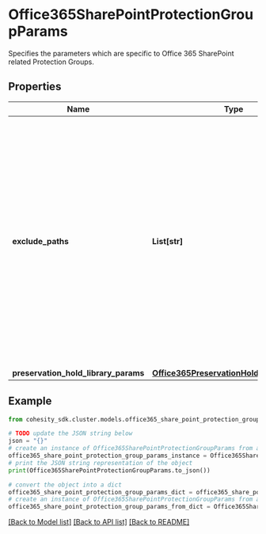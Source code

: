 # Office365SharePointProtectionGroupParams

Specifies the parameters which are specific to Office 365 SharePoint related Protection Groups.

## Properties

Name | Type | Description | Notes
------------ | ------------- | ------------- | -------------
**exclude_paths** | **List[str]** | Array of paths to be excluded from backup. Specifies list of doclib/directory paths which should be excluded when backing up Office 365 source. supported exclusion: - doclib exclusion: whole doclib is excluded from backup. sample: /Doclib1 - directory exclusion: specified path in doclib will be excluded from backup. sample: /Doclib1/folderA/forderB Doclibs can be specified by either a) Doclib name - eg, Documents. b) Drive id of doclib - b!ZMSl2JRm0UeXLHfHR1m-iuD10p0CIV9qSa6TtgM Regular expressions are not supported. If not specified, all the doclibs within sharepoint site will be protected. | [optional] 
**preservation_hold_library_params** | [**Office365PreservationHoldLibraryParams**](Office365PreservationHoldLibraryParams.md) |  | [optional] 

## Example

```python
from cohesity_sdk.cluster.models.office365_share_point_protection_group_params import Office365SharePointProtectionGroupParams

# TODO update the JSON string below
json = "{}"
# create an instance of Office365SharePointProtectionGroupParams from a JSON string
office365_share_point_protection_group_params_instance = Office365SharePointProtectionGroupParams.from_json(json)
# print the JSON string representation of the object
print(Office365SharePointProtectionGroupParams.to_json())

# convert the object into a dict
office365_share_point_protection_group_params_dict = office365_share_point_protection_group_params_instance.to_dict()
# create an instance of Office365SharePointProtectionGroupParams from a dict
office365_share_point_protection_group_params_from_dict = Office365SharePointProtectionGroupParams.from_dict(office365_share_point_protection_group_params_dict)
```
[[Back to Model list]](../README.md#documentation-for-models) [[Back to API list]](../README.md#documentation-for-api-endpoints) [[Back to README]](../README.md)


